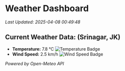 
# Weather Dashboard

_Last Updated: 2025-04-08 00:49:48_

## Current Weather Data: (Srinagar, JK)
- **Temperature:** 7.8 °C ![Temperature Badge](https://img.shields.io/badge/Temperature-Low%20Temp-blue)
- **Wind Speed:** 2.5 km/h ![Wind Speed Badge](https://img.shields.io/badge/Wind%20Speed-Light%20Wind-blue)

*Powered by Open-Meteo API*
